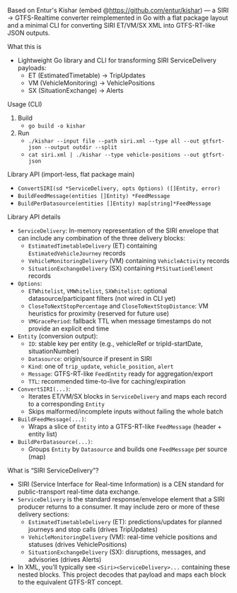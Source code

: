 Based on Entur's Kishar (embed @https://github.com/entur/kishar) — a SIRI → GTFS-Realtime converter reimplemented in Go with a flat package layout and a minimal CLI for converting SIRI ET/VM/SX XML into GTFS-RT-like JSON outputs.

What this is
- Lightweight Go library and CLI for transforming SIRI ServiceDelivery payloads:
  - ET (EstimatedTimetable) → TripUpdates
  - VM (VehicleMonitoring) → VehiclePositions
  - SX (SituationExchange) → Alerts

Usage (CLI)
1) Build
   - `go build -o kishar`
2) Run
   - `./kishar --input file --path siri.xml --type all --out gtfsrt-json --output outdir --split`
   - `cat siri.xml | ./kishar --type vehicle-positions --out gtfsrt-json`

Library API (import-less, flat package main)
- `ConvertSIRI(sd *ServiceDelivery, opts Options) ([]Entity, error)`
- `BuildFeedMessage(entities []Entity) *FeedMessage`
- `BuildPerDatasource(entities []Entity) map[string]*FeedMessage`

Library API details
- `ServiceDelivery`: In-memory representation of the SIRI envelope that can include any combination of the three delivery blocks:
  - `EstimatedTimetableDelivery` (ET) containing `EstimatedVehicleJourney` records
  - `VehicleMonitoringDelivery` (VM) containing `VehicleActivity` records
  - `SituationExchangeDelivery` (SX) containing `PtSituationElement` records
- `Options`:
  - `ETWhitelist`, `VMWhitelist`, `SXWhitelist`: optional datasource/participant filters (not wired in CLI yet)
  - `CloseToNextStopPercentage` and `CloseToNextStopDistance`: VM heuristics for proximity (reserved for future use)
  - `VMGracePeriod`: fallback TTL when message timestamps do not provide an explicit end time
- `Entity` (conversion output):
  - `ID`: stable key per entity (e.g., vehicleRef or tripId-startDate, situationNumber)
  - `Datasource`: origin/source if present in SIRI
  - `Kind`: one of `trip_update`, `vehicle_position`, `alert`
  - `Message`: GTFS-RT-like `FeedEntity` ready for aggregation/export
  - `TTL`: recommended time-to-live for caching/expiration
- `ConvertSIRI(...)`:
  - Iterates ET/VM/SX blocks in `ServiceDelivery` and maps each record to a corresponding `Entity`
  - Skips malformed/incomplete inputs without failing the whole batch
- `BuildFeedMessage(...)`:
  - Wraps a slice of `Entity` into a GTFS-RT-like `FeedMessage` (header + entity list)
- `BuildPerDatasource(...)`:
  - Groups `Entity` by `Datasource` and builds one `FeedMessage` per source (map)

What is “SIRI ServiceDelivery”?
- SIRI (Service Interface for Real-time Information) is a CEN standard for public-transport real-time data exchange.
- `ServiceDelivery` is the standard response/envelope element that a SIRI producer returns to a consumer. It may include zero or more of these delivery sections:
  - `EstimatedTimetableDelivery` (ET): predictions/updates for planned journeys and stop calls (drives TripUpdates)
  - `VehicleMonitoringDelivery` (VM): real-time vehicle positions and statuses (drives VehiclePositions)
  - `SituationExchangeDelivery` (SX): disruptions, messages, and advisories (drives Alerts)
- In XML, you’ll typically see `<Siri><ServiceDelivery>...` containing these nested blocks. This project decodes that payload and maps each block to the equivalent GTFS-RT concept.



